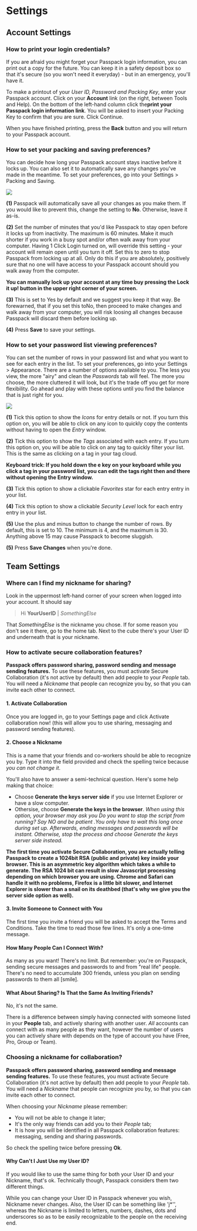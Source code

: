 # Settings

## Account Settings

### How to print your login credentials?

If you are afraid you might forget your Passpack login information, you can print out a copy for the future. You can keep it in a safety deposit box so that it's secure \(so you won't need it everyday\) - but in an emergency, you'll have it.

To make a printout of your _User ID, Password and Packing Key_, enter your Passpack account. Click on your **Account** link \(on the right, between Tools and Help\). On the bottom of the left-hand column click the**print your Passpack login information link**. You will be asked to insert your Packing Key to confirm that you are sure. Click Continue.

When you have finished printing, press the **Back** button and you will return to your Passpack account.




### How to set your packing and saving preferences?

You can decide how long your Passpack account stays inactive before it locks up. You can also set it to automatically save any changes you've made in the meantime. To set your preferences, go into your Settings &gt; Packing and Saving. 

![](../.gitbook/assets/packingsaving.jpg)

**\(1\)** Passpack will automatically save all your changes as you make them. If you would like to prevent this, change the setting to **No**. Otherwise, leave it as-is.

**\(2\)** Set the number of minutes that you'd like Passpack to stay open before it locks up from inactivity. The maximum is 60 minutes. Make it much shorter if you work in a busy spot and/or often walk away from your computer. Having 1 Click Login turned on, will override this setting - your account will remain open until you turn it off. Set this to zero to stop Passpack from locking up at all. Only do this if you are absolutely, positively sure that no one will have access to your Passpack account should you walk away from the computer.

**You can manually lock up your account at any time buy pressing the Lock it up! button in the upper right corner of your screen.**

**\(3\)** This is set to Yes by default and we suggest you keep it that way. Be forewarned, that if you set this toNo, then proceed to make changes and walk away from your computer, you will risk loosing all changes because Passpack will discard them before locking up.

**\(4\)** Press **Save** to save your settings.

### How to set your password list viewing preferences?

You can set the number of rows in your password list and what you want to see for each entry in the list. To set your preferences, go into your Settings &gt; Appearance. There are a number of options available to you. The less you view, the more "airy" and clean the _Passwords_ tab will feel. The more you choose, the more cluttered it will look, but it's the trade off you get for more flexibility. Go ahead and play with these options until you find the balance that is just right for you. 

![](../.gitbook/assets/appearance.jpg)

**\(1\)** Tick this option to show the _Icons_ for entry details or not. If you turn this option on, you will be able to click on any icon to quickly copy the contents without having to open the _Entry_ window. 

**\(2\)** Tick this option to show the _Tags_ associated with each entry. If you turn this option on, you will be able to click on any tag to quickly filter your list. This is the same as clicking on a tag in your tag cloud. 

**Keyboard trick: If you hold down the e key on your keyboard while you click a tag in your password list, you can edit the tags right then and there without opening the Entry window.** 

**\(3\)** Tick this option to show a clickable _Favorites_ star for each entry entry in your list.

**\(4\)** Tick this option to show a clickable _Security Level_ lock for each entry entry in your list.

**\(5\)** Use the plus and minus button to change the number of rows. By default, this is set to 10. The minimum is 4, and the maximum is 30. Anything above 15 may cause Passpack to become sluggish.

**\(5\)** Press **Save Changes** when you're done. 



## Team Settings

### Where can I find my nickname for sharing?

Look in the uppermost left-hand corner of your screen when logged into your account. It should say

> Hi **YourUserID** \| _SomethingElse_

That _SomethingElse_ is the nickname you chose. If for some reason you don't see it there, go to the home tab. Next to the cube there's your User ID and underneath that is your nickname.

### How to activate secure collaboration features?

**Passpack offers password sharing, password sending and message sending features.** To use these features, you must activate Secure Collaboration \(it's not active by default\) then add people to your _People_ tab. You will need a _Nickname_ that people can recognize you by, so that you can invite each other to connect.

#### 1. Activate Collaboration

Once you are logged in, go to your Settings page and click Activate collaboration now! \(this will allow you to use sharing, messaging and password sending features\).

#### 2. Choose a Nickname

This is a name that your friends and co-workers should be able to recognize you by. Type it into the field provided and check the spelling twice because _you can not change it_. 

You'll also have to answer a semi-technical question. Here's some help making that choice:

* Choose **Generate the keys server side** if you use Internet Explorer or have a slow computer. 
* Othersise, choose **Generate the keys in the browser**.  _When using this option, your browser may ask you Do you want to stop the script from running? Say NO and be patient .You only have to wait this long once during set up. Afterwards, ending messages and passwords will be instant. Otherwise, stop the process and choose Generate the keys server side instead._

**The first time you activate Secure Collaboration, you are actually telling Passpack to create a 1024bit RSA \(public and private\) key inside your browser. This is an asymmetric key algorithm which takes a while to generate. The RSA 1024 bit can result in slow Javascript processing depending on which browser you are using. Chrome and Safari can handle it with no problems, Firefox is a little bit slower, and Internet Explorer is slower than a snail on its deathbed \(that's why we give you the server side option as well\).** 

#### 3. Invite Someone to Connect with You

The first time you invite a friend you will be asked to accept the Terms and Conditions. Take the time to read those few lines. It's only a one-time message. 

#### How Many People Can I Connect With?

As many as you want! There's no limit. But remember: you're on Passpack, sending secure messages and passwords to and from "real life" people. There's no need to accumulate 300 friends, unless you plan on sending passwords to them all \[smile\].

#### What About Sharing? Is That the Same As Inviting Friends? 

No, it's not the same.

There is a difference between simply having connected with someone listed in your **People** tab, and actively sharing with another user. _All_ accounts can connect with as many people as they want, however the number of users you can actively share with depends on the type of account you have \(Free, Pro, Group or Team\).

### Choosing a nickname for collaboration?

**Passpack offers password sharing, password sending and message sending features.** To use these features, you must activate Secure Collaboration \(it's not active by default\) then add people to your _People_ tab. You will need a _Nickname_ that people can recognize you by, so that you can invite each other to connect.  
  
When choosing your _Nickname_ please remember:

* You will not be able to change it later;
* It's the only way friends can add you to their _People_ tab;
* It is how you will be identified in all Passpack collaboration features: messaging, sending and sharing passwords.

So check the spelling twice before pressing **Ok**.

#### Why Can't I Just Use my User ID?

If you would like to use the same thing for both your User ID and your Nickname, that's ok. Technically though, Passpack considers them two different things.  
  
While you can change your User ID in Passpack whenever you wish, Nickname never changes. Also, the User ID can be something like 'j\*'', whereas the Nickname is limited to letters, numbers, dashes, dots and underscores so as to be easily recognizable to the people on the receiving end.

